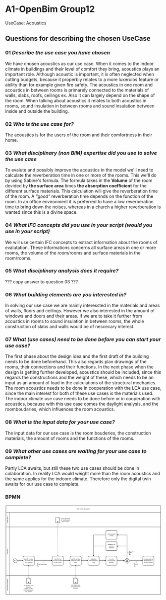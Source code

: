 # A1-OpenBim Group12
UseCase: Acoustics

## Questions for describing the chosen UseCase

### 01 *Describe the use case you have chosen*
We have chosen acoustics as our use case. When it comes to the indoor climate in buildings and their level of comfort they bring, acoustics plays an important role. Although acoustic is important, it is often neglected when cutting budgets, because it properbly relates to a more luxeruios feature or ability than for example given fire safety. The acoustics in one room and acoustics in between rooms is primarely connected to the materials of walls, slabs, roofs, ceilings ex. Also it can largely depend on the shape of the room. When talking about acoustics it relates to both acoustics in rooms, sound insulation in between rooms and sound insulation between inside and outside the building. 

### 02 *Who is the use case for?*
The acoustics is for the users of the room and their comfortness in their home. 

### 03 *What disciplinary (non BIM) expertise did you use to solve the use case*
To evalute and possibly improve the acoustics in the model we'll need to calculate the reverberation time in one or more of the rooms. This we'll do by using Sabine's formula. The formula takes in the **Volume** of the room devided by **the surface area** times **the absorption coefficient** for the different surface materials. This calculation will give the reverberation time of the room. A *"good"* reverberation time depends on the function of the room. In an office environment it is preferred to have a low reverberation time to bring down the noises, whereas in a church a higher reverberation is wanted since this is a divine space. 

### 04 *What IFC concepts did you use in your script (would you use in your script)*
We will use certain IFC concepts to extract information about the rooms of evalutation. These informations concerns all surface areas in one or more rooms, the volume of the room/rooms and surface materials in the room/rooms. 

### 05 *What disciplinary analysis does it require?*
??? copy answer to question 03 ???

### 06 *What building elements are you interested in?*
In solving our use case we are mainly interessted in the materials and areas of walls, floors and ceilings. However we also interested in the amount of windows and doors and their areas. If we are to take it further from acoustics in rooms to sound insulation in between rooms, the whole construction of slabs and walls would be of nescecary interest.  

### 07 *What (use cases) need to be done before you can start your use case?*
The first phase about the design idea and the first draft of the building needs to be done beforehand. This also regards plan drawings of the rooms, their connections and their functions. In the next phase when the design is getting further developed, acoustics should be included, since this regards the constructions and the weight of these, which needs to be an input as an amount of load in the calculations of the structural mechanics. 
The room acoustics needs to be done in cooperation with the LCA use case, since the main interest for both of these use cases is the materials used. The indoor climate use case needs to be done before or in cooperation with acoustics, because with this use case comes the daylight analysis, and the roomboudaries, which influences the room acoustics. 

### 08 *What is the input data for your use case?*
The input data for our use case is the room bouderies, the construction materials, the amount of rooms and the functions of the rooms. 


### 09 *What other use cases are waiting for your use case to complete?*
Partly LCA awaits, but still these two use cases should be done in colaboration. In reality LCA would weight more than the room acoustics and the same applies for the indoore climate. Therefore only the digital twin awaits for our use case to complete. 

### BPMN
![BPMN workflow](BPMN.svg)
